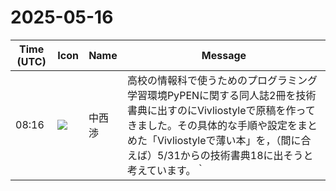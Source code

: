 # 2025-05-16

|Time (UTC)|Icon|Name|Message|
|---|---|---|---|
|08:16|![](https://secure.gravatar.com/avatar/c81efa123f42033431703206bda18fde.jpg?s=72&d=https%3A%2F%2Fa.slack-edge.com%2Fdf10d%2Fimg%2Favatars%2Fava_0019-72.png)|中西渉|高校の情報科で使うためのプログラミング学習環境PyPENに関する同人誌2冊を技術書典に出すのにVivliostyleで原稿を作ってきました。その具体的な手順や設定をまとめた「Vivliostyleで薄い本」を，（間に合えば）5/31からの技術書典18に出そうと考えています。｀|
